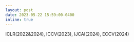 ```yaml
---
layout: post
date: 2023-05-22 15:59:00-0400
inline: true
---
```


ICLR(2022&2024), ICCV(2023), IJCAI(2024), ECCV(2024)
